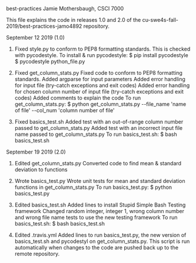 best-practices
Jamie Mothersbaugh, CSCI 7000 

This file explains the code in releases 1.0 and 2.0 of the cu-swe4s-fall-2019/best-practices-jamo4892 repository.

September 12 2019 (1.0)
1. Fixed style.py to conform to PEP8 formatting standards. This is checked with pycodestyle.
To install & run pycodestyle:
$ pip install pycodestyle
$ pycodestyle python_file.py

2. Fixed get_column_stats.py
Fixed code to conform to PEP8 formatting standards.
Added argparse for input parameters
Added error handling for input file (try-catch exceptions and exit codes)
Added error handling for chosen column number of input file (try-catch exceptions and exit codes)
Added comments to explain the code
To run get_column_stats.py:
$ python get_column_stats.py --file_name 'name of file' --col_num 'column number of file'

3. Fixed basics_test.sh
Added test with an out-of-range column number passed to get_column_stats.py
Added test with an incorrect input file name passed to get_column_stats.py
To run basics_test.sh:
$ bash basics_test.sh

September 19 2019 (2.0)
1. Edited get_column_stats.py
Converted code to find mean & standard deviation to functions

2. Wrote basics_test.py
Wrote unit tests for mean and standard deviation functions in get_column_stats.py
To run basics_test.py:
$ python basics_test.py

3. Edited basics_test.sh
Added lines to install Stupid Simple Bash Testing framework
Changed random integer, integer 1, wrong column number and wrong file name tests to use the new testing framework
To run basics_test.sh:
$ bash basics_test.sh

4. Edited .travis.yml
Added lines to run basics_test.py, the new version of basics_test.sh and pycodestyl on get_column_stats.py. This script is run automatically when changes to the code are pushed back up to the remote repository.